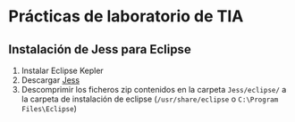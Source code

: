 # Prácticas de laboratorio de TIA


## Instalación de Jess para Eclipse

1. Instalar Eclipse Kepler
2. Descargar [Jess](www.jessrules.com/jess/download.shtml)
3. Descomprimir los ficheros zip contenidos en la carpeta `Jess/eclipse/` a la carpeta de instalación de eclipse (`/usr/share/eclipse` o `C:\Program Files\Eclipse`)


